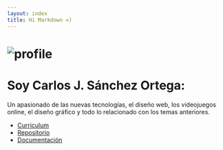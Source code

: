 ```yaml
---
layout: index
title: Hi Markdown =)
---
```

# ![profile](https://carlosjsanch3z.github.io/images/profile.jpg)

# Soy Carlos J. Sánchez Ortega:

Un apasionado de las nuevas tecnologías, el diseño web, los videojuegos online, el diseño gráfico y todo lo relacionado con los temas anteriores.


* [Curriculum](https://carlosjsanch3z.github.io/about)
* [Repositorio](https://github.com/carlosjsanch3z/carlosjsanch3z.github.io)
* [Documentación](https://carlosjsanch3z.github.io/documentacion)

